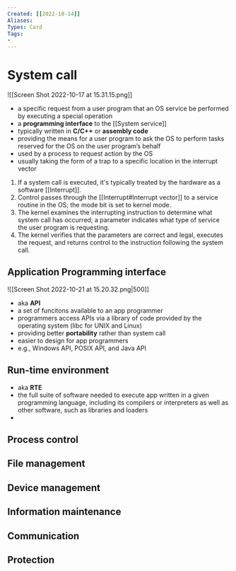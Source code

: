 ```yaml
---
Created: [[2022-10-14]]
Aliases: 
Types: Card
Tags: 
- 
---
```

# System call
![[Screen Shot 2022-10-17 at 15.31.15.png]]
- a specific request from a user program that an OS service be performed by executing a special operation
- a **programming interface** to the [[System service]]
- typically written in **C/C++** or **assembly code**
- providing the means for a user program to ask the OS to perform tasks reserved for the OS on the user program’s behalf
- used by a process to request action by the OS
- usually taking the form of a trap to a specific location in the interrupt vector

1. If a system call is executed, it's typically treated by the hardware as a software [[Interrupt]]. 
2. Control passes through the [[Interrupt#Interrupt vector]] to a service routine in the OS; the mode bit is set to kernel mode. 
3. The kernel examines the interrupting instruction to determine what system call has occurred; a parameter indicates what type of service the user program is requesting.
4. The kernel verifies that the parameters are correct and legal, executes the request, and returns control to the instruction following the system call.
## Application Programming interface
![[Screen Shot 2022-10-21 at 15.20.32.png|500]]
- aka **API**
- a set of funcitons available to an app programmer
- programmers access APIs via a library of code provided by the operating system (libc for UNIX and Linux)
- providing better **portability** rather than system call
- easier to design for app programmers
- e.g., Windows API, POSIX API, and Java API
## Run-time environment
- aka **RTE**
- the full suite of software needed to execute app written in a given programming language, including its compilers or interpreters as well as other software, such as libraries and loaders
- 
## Process control
## File management
## Device management
## Information maintenance
## Communication
## Protection